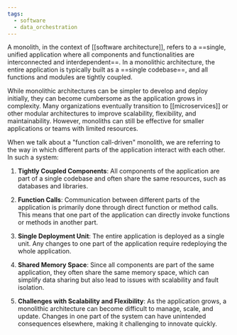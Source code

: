 ```yaml
---
tags:
  - software
  - data_orchestration
---
```

A monolith, in the context of [[software architecture]], refers to a ==single, unified application where all components and functionalities are interconnected and interdependent==. In a monolithic architecture, the entire application is typically built as a ==single codebase==, and all functions and modules are tightly coupled.

While monolithic architectures can be simpler to develop and deploy initially, they can become cumbersome as the application grows in complexity. Many organizations eventually transition to [[microservices]] or other modular architectures to improve scalability, flexibility, and maintainability. However, monoliths can still be effective for smaller applications or teams with limited resources.

When we talk about a "function call-driven" monolith, we are referring to the way in which different parts of the application interact with each other. In such a system:

1. **Tightly Coupled Components**: All components of the application are part of a single codebase and often share the same resources, such as databases and libraries.

2. **Function Calls**: Communication between different parts of the application is primarily done through direct function or method calls. This means that one part of the application can directly invoke functions or methods in another part.

3. **Single Deployment Unit**: The entire application is deployed as a single unit. Any changes to one part of the application require redeploying the whole application.

4. **Shared Memory Space**: Since all components are part of the same application, they often share the same memory space, which can simplify data sharing but also lead to issues with scalability and fault isolation.

5. **Challenges with Scalability and Flexibility**: As the application grows, a monolithic architecture can become difficult to manage, scale, and update. Changes in one part of the system can have unintended consequences elsewhere, making it challenging to innovate quickly.

